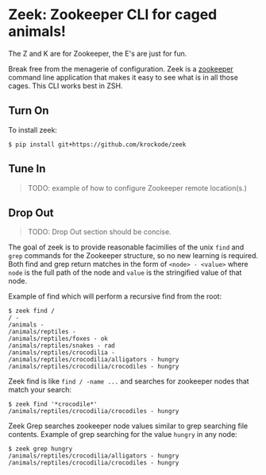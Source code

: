 Zeek: Zookeeper CLI for caged animals!
======================================

The Z and K are for Zookeeper, the E's are just for fun.

Break free from the menagerie of configuration.  Zeek is a [zookeeper] command line application
that makes it easy to see what is in all those cages.  This CLI works best in ZSH.

Turn On
-------

To install zeek: 

    $ pip install git+https://github.com/krockode/zeek


Tune In
-------

> TODO: example of how to configure Zookeeper remote location(s.)


Drop Out
--------

> TODO: Drop Out section should be concise.

The goal of zeek is to provide reasonable facimilies of the unix `find` and `grep` commands for
the Zookeeper structure, so no new learning is required.  Both find and grep return matches in
the form of `<node> - <value>` where `node` is the full path of the node and `value` is the
stringified value of that node.

Example of find which will perform a recursive find from the root:

    $ zeek find /
    / -
    /animals -
    /animals/reptiles -
    /animals/reptiles/foxes - ok
    /animals/reptiles/snakes - rad
    /animals/reptiles/crocodilia -
    /animals/reptiles/crocodilia/alligators - hungry
    /animals/reptiles/crocodilia/crocodiles - hungry

Zeek find is like `find / -name ...` and searches for zookeeper nodes that match
your search:

    $ zeek find '*crocodile*'
    /animals/reptiles/crocodilia/crocodiles - hungry

Zeek Grep searches zookeeper node values similar to grep searching file contents.  Example of
grep searching for the value `hungry` in any node:

    $ zeek grep hungry
    /animals/reptiles/crocodilia/alligators - hungry
    /animals/reptiles/crocodilia/crocodiles - hungry

[zookeeper]: http://zookeeper.apache.org/
